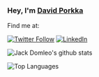### Hey, I'm [David Porkka](https://www.davidporkka.com)

Find me at:

[![Twitter Follow](https://img.shields.io/twitter/follow/dporkka?style=social)](https://twitter.com/intent/follow?screen_name=dporkka)
[![LinkedIn](https://img.shields.io/badge/LinkedIn-Connect-blue?style=social&logo=LinkedIn)](https://linkedin.com/in/david-porkka)

![Jack Domleo's github stats](https://github-readme-stats.vercel.app/api?username=dporkka&show_icons=true&bg_color=30,ff7f21,ff9867&title_color=fff&text_color=fff&icon_color=fff)

![Top Languages](https://github-readme-stats.vercel.app/api/top-langs/?username=dporkka&layout=compact&langs_count=10)
